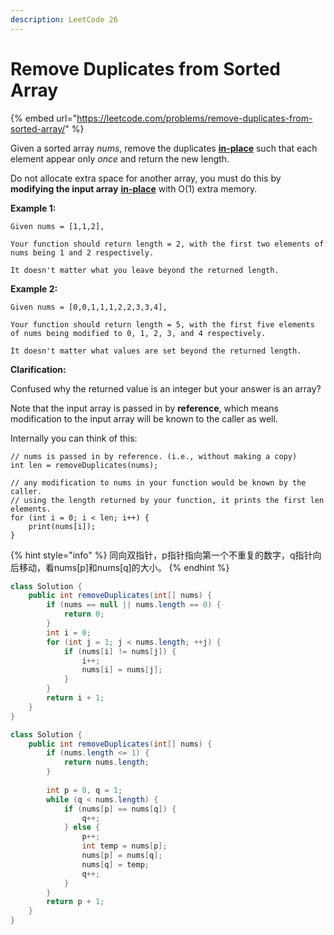 ```yaml
---
description: LeetCode 26
---
```


# Remove Duplicates from Sorted Array

{% embed url="https://leetcode.com/problems/remove-duplicates-from-sorted-array/" %}

Given a sorted array _nums_, remove the duplicates [**in-place**](https://en.wikipedia.org/wiki/In-place\_algorithm) such that each element appear only _once_ and return the new length.

Do not allocate extra space for another array, you must do this by **modifying the input array** [**in-place**](https://en.wikipedia.org/wiki/In-place\_algorithm) with O(1) extra memory.

**Example 1:**

```
Given nums = [1,1,2],

Your function should return length = 2, with the first two elements of nums being 1 and 2 respectively.

It doesn't matter what you leave beyond the returned length.
```

**Example 2:**

```
Given nums = [0,0,1,1,1,2,2,3,3,4],

Your function should return length = 5, with the first five elements of nums being modified to 0, 1, 2, 3, and 4 respectively.

It doesn't matter what values are set beyond the returned length.
```

**Clarification:**

Confused why the returned value is an integer but your answer is an array?

Note that the input array is passed in by **reference**, which means modification to the input array will be known to the caller as well.

Internally you can think of this:

```
// nums is passed in by reference. (i.e., without making a copy)
int len = removeDuplicates(nums);

// any modification to nums in your function would be known by the caller.
// using the length returned by your function, it prints the first len elements.
for (int i = 0; i < len; i++) {
    print(nums[i]);
}
```

{% hint style="info" %}
同向双指针，p指针指向第一个不重复的数字，q指针向后移动，看nums\[p]和nums\[q]的大小。
{% endhint %}

```java
class Solution {
    public int removeDuplicates(int[] nums) {
        if (nums == null || nums.length == 0) {
            return 0;
        }
        int i = 0;
        for (int j = 1; j < nums.length; ++j) {
            if (nums[i] != nums[j]) {
                i++;
                nums[i] = nums[j];
            }
        }
        return i + 1;
    }
}
```

```java
class Solution {
    public int removeDuplicates(int[] nums) {
        if (nums.length <= 1) {
            return nums.length;
        }
        
        int p = 0, q = 1;
        while (q < nums.length) {
            if (nums[p] == nums[q]) {
                q++;
            } else {
                p++;
                int temp = nums[p];
                nums[p] = nums[q];
                nums[q] = temp;
                q++;
            }
        }
        return p + 1;
    }
}
```
